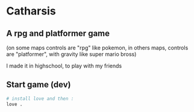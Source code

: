 # Catharsis

## A rpg and platformer game 

(on some maps controls are "rpg" like pokemon, in others maps, controls are "platformer", with gravity like super mario bross)

I made it in highschool, to play with my friends

## Start game (dev)
```zsh
# install love and then :
love .
```